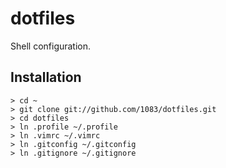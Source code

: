 dotfiles
========

Shell configuration.

Installation
------------

    > cd ~
    > git clone git://github.com/1083/dotfiles.git
    > cd dotfiles
    > ln .profile ~/.profile
    > ln .vimrc ~/.vimrc
    > ln .gitconfig ~/.gitconfig
    > ln .gitignore ~/.gitignore
